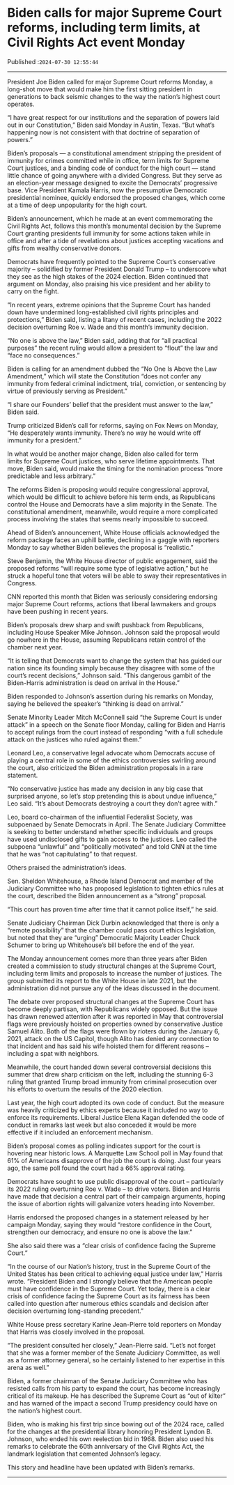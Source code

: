 # Biden calls for major Supreme Court reforms, including term limits, at Civil Rights Act event Monday

Published :`2024-07-30 12:55:44`

---

President Joe Biden called for major Supreme Court reforms Monday, a long-shot move that would make him the first sitting president in generations to back seismic changes to the way the nation’s highest court operates.

“I have great respect for our institutions and the separation of powers laid out in our Constitution,” Biden said Monday in Austin, Texas. “But what’s happening now is not consistent with that doctrine of separation of powers.”

Biden’s proposals — a constitutional amendment stripping the president of immunity for crimes committed while in office, term limits for Supreme Court justices, and a binding code of conduct for the high court — stand little chance of going anywhere with a divided Congress. But they serve as an election-year message designed to excite the Democrats’ progressive base. Vice President Kamala Harris, now the presumptive Democratic presidential nominee, quickly endorsed the proposed changes, which come at a time of deep unpopularity for the high court.

Biden’s announcement, which he made at an event commemorating the Civil Rights Act, follows this month’s monumental decision by the Supreme Court granting presidents full immunity for some actions taken while in office and after a tide of revelations about justices accepting vacations and gifts from wealthy conservative donors.

Democrats have frequently pointed to the Supreme Court’s conservative majority – solidified by former President Donald Trump – to underscore what they see as the high stakes of the 2024 election. Biden continued that argument on Monday, also praising his vice president and her ability to carry on the fight.

“In recent years, extreme opinions that the Supreme Court has handed down have undermined long-established civil rights principles and protections,” Biden said, listing a litany of recent cases, including the 2022 decision overturning Roe v. Wade and this month’s immunity decision.

“No one is above the law,” Biden said, adding that for “all practical purposes” the recent ruling would allow a president to “flout” the law and “face no consequences.”

Biden is calling for an amendment dubbed the “No One Is Above the Law Amendment,” which will state the Constitution “does not confer any immunity from federal criminal indictment, trial, conviction, or sentencing by virtue of previously serving as President.”

“I share our Founders’ belief that the president must answer to the law,” Biden said.

Trump criticized Biden’s call for reforms, saying on Fox News on Monday, “He desperately wants immunity. There’s no way he would write off immunity for a president.”

In what would be another major change, Biden also called for term limits for Supreme Court justices, who serve lifetime appointments. That move, Biden said, would make the timing for the nomination process “more predictable and less arbitrary.”

The reforms Biden is proposing would require congressional approval, which would be difficult to achieve before his term ends, as Republicans control the House and Democrats have a slim majority in the Senate. The constitutional amendment, meanwhile, would require a more complicated process involving the states that seems nearly impossible to succeed.

Ahead of Biden’s announcement, White House officials acknowledged the reform package faces an uphill battle, declining in a gaggle with reporters Monday to say whether Biden believes the proposal is “realistic.”

Steve Benjamin, the White House director of public engagement, said the proposed reforms “will require some type of legislative action,” but he struck a hopeful tone that voters will be able to sway their representatives in Congress.

CNN reported this month that Biden was seriously considering endorsing major Supreme Court reforms, actions that liberal lawmakers and groups have been pushing in recent years.

Biden’s proposals drew sharp and swift pushback from Republicans, including House Speaker Mike Johnson. Johnson said the proposal would go nowhere in the House, assuming Republicans retain control of the chamber next year.

“It is telling that Democrats want to change the system that has guided our nation since its founding simply because they disagree with some of the court’s recent decisions,” Johnson said. “This dangerous gambit of the Biden-Harris administration is dead on arrival in the House.”

Biden responded to Johnson’s assertion during his remarks on Monday, saying he believed the speaker’s “thinking is dead on arrival.”

Senate Minority Leader Mitch McConnell said “the Supreme Court is under attack” in a speech on the Senate floor Monday, calling for Biden and Harris to accept rulings from the court instead of responding “with a full schedule attack on the justices who ruled against them.”

Leonard Leo, a conservative legal advocate whom Democrats accuse of playing a central role in some of the ethics controversies swirling around the court, also criticized the Biden administration proposals in a rare statement.

“No conservative justice has made any decision in any big case that surprised anyone, so let’s stop pretending this is about undue influence,” Leo said. “It’s about Democrats destroying a court they don’t agree with.”

Leo, board co-chairman of the influential Federalist Society, was subpoenaed by Senate Democrats in April. The Senate Judiciary Committee is seeking to better understand whether specific individuals and groups have used undisclosed gifts to gain access to the justices. Leo called the subpoena “unlawful” and “politically motivated” and told CNN at the time that he was “not capitulating” to that request.

Others praised the administration’s ideas.

Sen. Sheldon Whitehouse, a Rhode Island Democrat and member of the Judiciary Committee who has proposed legislation to tighten ethics rules at the court, described the Biden announcement as a “strong” proposal.

“This court has proven time after time that it cannot police itself,” he said.

Senate Judiciary Chairman Dick Durbin acknowledged that there is only a “remote possibility” that the chamber could pass court ethics legislation, but noted that they are “urging” Democratic Majority Leader Chuck Schumer to bring up Whitehouse’s bill before the end of the year.

The Monday announcement comes more than three years after Biden created a commission to study structural changes at the Supreme Court, including term limits and proposals to increase the number of justices. The group submitted its report to the White House in late 2021, but the administration did not pursue any of the ideas discussed in the document.

The debate over proposed structural changes at the Supreme Court has become deeply partisan, with Republicans widely opposed. But the issue has drawn renewed attention after it was reported in May that controversial flags were previously hoisted on properties owned by conservative Justice Samuel Alito. Both of the flags were flown by rioters during the January 6, 2021, attack on the US Capitol, though Alito has denied any connection to that incident and has said his wife hoisted them for different reasons – including a spat with neighbors.

Meanwhile, the court handed down several controversial decisions this summer that drew sharp criticism on the left, including the stunning 6-3 ruling that granted Trump broad immunity from criminal prosecution over his efforts to overturn the results of the 2020 election.

Last year, the high court adopted its own code of conduct. But the measure was heavily criticized by ethics experts because it included no way to enforce its requirements. Liberal Justice Elena Kagan defended the code of conduct in remarks last week but also conceded it would be more effective if it included an enforcement mechanism.

Biden’s proposal comes as polling indicates support for the court is hovering near historic lows. A Marquette Law School poll in May found that 61% of Americans disapprove of the job the court is doing. Just four years ago, the same poll found the court had a 66% approval rating.

Democrats have sought to use public disapproval of the court – particularly its 2022 ruling overturning Roe v. Wade – to drive voters. Biden and Harris have made that decision a central part of their campaign arguments, hoping the issue of abortion rights will galvanize voters heading into November.

Harris endorsed the proposed changes in a statement released by her campaign Monday, saying they would “restore confidence in the Court, strengthen our democracy, and ensure no one is above the law.”

She also said there was a “clear crisis of confidence facing the Supreme Court.”

“In the course of our Nation’s history, trust in the Supreme Court of the United States has been critical to achieving equal justice under law,” Harris wrote. “President Biden and I strongly believe that the American people must have confidence in the Supreme Court. Yet today, there is a clear crisis of confidence facing the Supreme Court as its fairness has been called into question after numerous ethics scandals and decision after decision overturning long-standing precedent.”

White House press secretary Karine Jean-Pierre told reporters on Monday that Harris was closely involved in the proposal.

“The president consulted her closely,” Jean-Pierre said. “Let’s not forget that she was a former member of the Senate Judiciary Committee, as well as a former attorney general, so he certainly listened to her expertise in this arena as well.”

Biden, a former chairman of the Senate Judiciary Committee who has resisted calls from his party to expand the court, has become increasingly critical of its makeup. He has described the Supreme Court as “out of kilter” and has warned of the impact a second Trump presidency could have on the nation’s highest court.

Biden, who is making his first trip since bowing out of the 2024 race, called for the changes at the presidential library honoring President Lyndon B. Johnson, who ended his own reelection bid in 1968. Biden also used his remarks to celebrate the 60th anniversary of the Civil Rights Act, the landmark legislation that cemented Johnson’s legacy.

This story and headline have been updated with Biden’s remarks.

---

